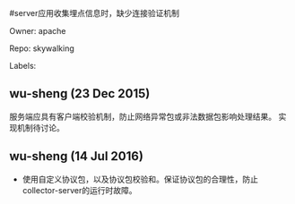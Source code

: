 #server应用收集埋点信息时，缺少连接验证机制

Owner: apache

Repo: skywalking

Labels: 

## wu-sheng (23 Dec 2015)

服务端应具有客户端校验机制，防止网络异常包或非法数据包影响处理结果。
实现机制待讨论。


## wu-sheng (14 Jul 2016)

- 使用自定义协议包，以及协议包校验和。保证协议包的合理性，防止collector-server的运行时故障。


